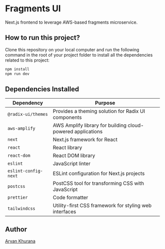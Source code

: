 # Fragments UI

Next.js frontend to leverage AWS-based fragments microservice.

## How to run this project?

Clone this repository on your local computer and run the following command in the root of your project folder to install all the dependencies related to this project:

```bash
npm install
npm run dev
```

## Dependencies Installed

| Dependency           | Purpose                                                     |
| -------------------- | ----------------------------------------------------------- |
| `@radix-ui/themes`   | Provides a theming solution for Radix UI components         |
| `aws-amplify`        | AWS Amplify library for building cloud-powered applications |
| `next`               | Next.js framework for React                                 |
| `react`              | React library                                               |
| `react-dom`          | React DOM library                                           |
| `eslint`             | JavaScript linter                                           |
| `eslint-config-next` | ESLint configuration for Next.js projects                   |
| `postcss`            | PostCSS tool for transforming CSS with JavaScript           |
| `prettier`           | Code formatter                                              |
| `tailwindcss`        | Utility-first CSS framework for styling web interfaces      |

## Author

[Aryan Khurana](https://github.com/AryanK1511)
